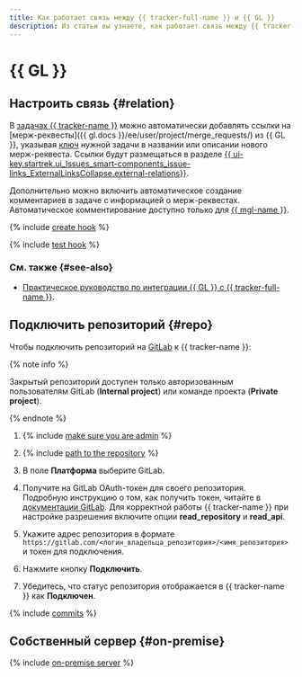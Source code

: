 ```yaml
---
title: Как работает связь между {{ tracker-full-name }} и {{ GL }}
description: Из статьи вы узнаете, как работает связь между {{ tracker-name }} и {{ GL }}.
---
```


# {{ GL }}

## Настроить связь {#relation}


В [задачах {{ tracker-name }}](../about-tracker.md#zadacha) можно автоматически добавлять ссылки на [мерж-реквесты]({{ gl.docs }}/ee/user/project/merge_requests/) из {{ GL }}, указывая [ключ](../glossary.md#key) нужной задачи в названии или описании нового мерж-реквеста. Ссылки будут размещаться в разделе [{{ ui-key.startrek.ui_Issues_smart-components_issue-links_ExternalLinksCollapse.external-relations}}](../external-links.md).

Дополнительно можно включить автоматическое создание комментариев в задаче с информацией о мерж-реквестах. Автоматическое комментирование доступно только для [{{ mgl-name }}](../../managed-gitlab/).

{% include [create hook](../../_includes/managed-gitlab/create-hook.md) %}

{% include [test hook](../../_includes/managed-gitlab/test-hook.md) %}

### См. также {#see-also}

* [Практическое руководство по интеграции {{ GL }} с {{ tracker-full-name }}](../../managed-gitlab/tutorials/tracker-integration.md).

## Подключить репозиторий {#repo}

Чтобы подключить репозиторий на [GitLab](https://gitlab.com) к {{ tracker-name }}:

{% note info %}

Закрытый репозиторий доступен только авторизованным пользователям GitLab (**Internal project**) или команде проекта (**Private project**).

{% endnote %}

1. {% include [make sure you are admin](../../_includes/tracker/make-sure-admin.md) %}

1. {% include [path to the repository](../../_includes/tracker/repository-path.md) %}

1. В поле **Платформа** выберите GitLab.

1. Получите на GitLab OAuth-токен для своего репозитория. Подробную инструкцию о том, как получить токен, читайте в [документации GitLab](https://docs.gitlab.com/ee/user/profile/personal_access_tokens.html#create-a-personal-access-token). Для корректной работы {{ tracker-name }} при настройке разрешения включите опции **read_repository** и **read_api**.

1. Укажите адрес репозитория в формате `https://gitlab.com/<логин_владельца_репозитория>/<имя_репозитория>` и токен для подключения.

1. Нажмите кнопку **Подключить**.

1. Убедитесь, что статус репозитория отображается в {{ tracker-name }} как **Подключен**.

{% include [commits](../../_includes/tracker/add_commits.md) %}

## Собственный сервер {#on-premise}

{% include [on-premise server](../../_includes/tracker/on-premise-server.md) %}

